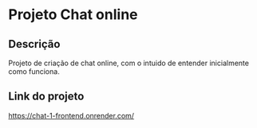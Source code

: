 # Projeto Chat online

## Descrição
Projeto de criação de chat online, com o intuido de entender inicialmente como funciona.


## Link do projeto

https://chat-1-frontend.onrender.com/